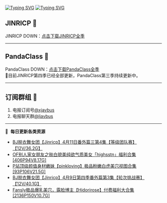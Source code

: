 [![Typing SVG](https://readme-typing-svg.herokuapp.com?font=Fira+Code&pause=1000&center=true&vCenter=true&random=true&width=435&lines=所有链接都需要翻墙访问)](https://jinri-cp.neocities.org/free.html)
[![Typing SVG](https://readme-typing-svg.herokuapp.com?font=Fira+Code&pause=1000&center=true&vCenter=true&random=true&width=435&lines=点击进入福利资源下载中心)](https://pandaclass.neocities.org/free.html)
## JINRICP 👋   
JINRICP DOWN：[点击下载JINRICP全季](https://mypikpak.com/s/VODz7HXQoqcX0UrvaXfDtFoPo1)
****
## PandaClass 💯   
PandaClass DOWN：[点击下载PandaClass全季](https://mypikpak.com/s/VOKOTZkoEnkyvCnELVSquM97o1)   
💞目前JINRICP第四季已经全部更新，PandaClass第三季持续更新中。
****
## 订阅群组 🔞
1. 电报订阅号[@xjavbus](https://t.me/xjavbus)
2. 电报聊天群[@ljavbus](https://t.me/ljavbus)
**** 
📕 &nbsp;**每日更新各类资源**
<!-- BLOG-POST-LIST:START -->
- [BJ脱衣舞女团【Jinricp】4月11日番外篇三第4集【等级团队赛】【12V/36.2G】](https://fuli.rulel.com/332.html)
- [OF别人家女朋友之肤白貌美纯欲气质美女「highsstn」福利合集[406P94V8.17G]](https://fuli.rulel.com/330.html)
- [P站顶级颜值身材嫩妹【pinkloving】极品粉嫩白虎美穴视图合集[93P106V21.5G]](https://fuli.rulel.com/329.html)
- [BJ脱衣舞女团【Jinricp】4月9日第四季番外篇第3集【轮次挑战赛】【12V/40.1G】](https://fuli.rulel.com/328.html)
- [Fansly极品爆乳美穴，露脸博主【Hidorirose】付费福利大合集[2136P150V10.7G]](https://fuli.rulel.com/327.html)
<!-- BLOG-POST-LIST:END -->
